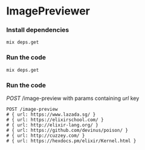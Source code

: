 # ImagePreviewer

### Install dependencies
```
mix deps.get
```

### Run the code
```
mix deps.get
```

### Run the code
*POST* /image-preview with params containing *url* key

```
POST /image-preview
# { url: https://www.lazada.sg/ }
# { url: https://elixirschool.com/ }
# { url: http://elixir-lang.org/ }
# { url: https://github.com/devinus/poison/ }
# { url: http://cuzzey.com/ }
# { url: https://hexdocs.pm/elixir/Kernel.html }
```